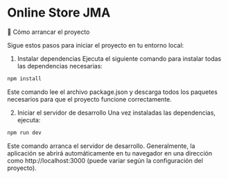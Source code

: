 # Online Store JMA

🚀 Cómo arrancar el proyecto 

Sigue estos pasos para iniciar el proyecto en tu entorno local:

1. Instalar dependencias
Ejecuta el siguiente comando para instalar todas las dependencias necesarias:

```bash
npm install
```
Este comando lee el archivo package.json y descarga todos los paquetes necesarios para que el proyecto funcione correctamente.

2. Iniciar el servidor de desarrollo
Una vez instaladas las dependencias, ejecuta:

```bash
npm run dev
```
Este comando arranca el servidor de desarrollo. Generalmente, la aplicación se abrirá automáticamente en tu navegador en una dirección como http://localhost:3000 (puede variar según la configuración del proyecto).
